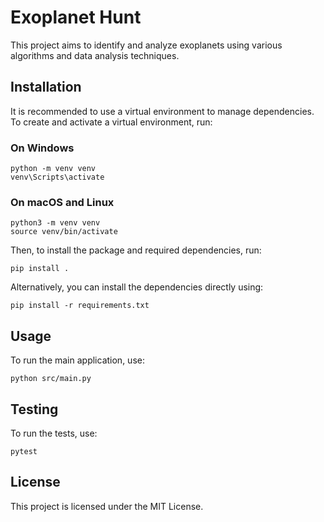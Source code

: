 # Exoplanet Hunt

This project aims to identify and analyze exoplanets using various algorithms and data analysis techniques.

## Installation

It is recommended to use a virtual environment to manage dependencies. To create and activate a virtual environment, run:

### On Windows
```
python -m venv venv
venv\Scripts\activate
```

### On macOS and Linux
```
python3 -m venv venv
source venv/bin/activate
```

Then, to install the package and required dependencies, run:
```
pip install .
```

Alternatively, you can install the dependencies directly using:
```
pip install -r requirements.txt
```

## Usage

To run the main application, use:
```
python src/main.py
```

## Testing

To run the tests, use:
```
pytest
```

## License

This project is licensed under the MIT License.
